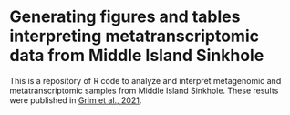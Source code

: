 # Generating figures and tables interpreting metatranscriptomic data from Middle Island Sinkhole

This is a repository of R code to analyze and interpret metagenomic and metatranscriptomic samples from Middle Island Sinkhole. These results were published in [Grim et al., 2021](https://doi.org/10.1128/mSystems.01042-21).
